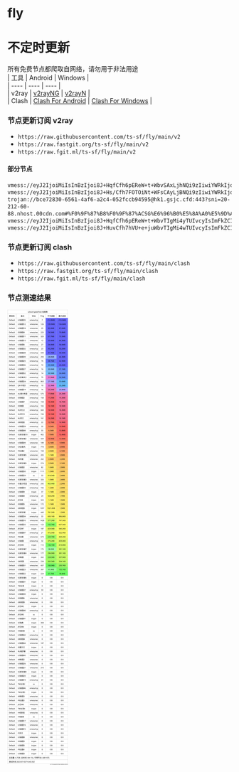 # fly
# 不定时更新
所有免费节点都爬取自网络，请勿用于非法用途  
|  工具  | Android  | Windows  |  
|  ----  | ----   | ----  |  
| v2ray  | [v2rayNG](https://github.com/2dust/v2rayNG/releases) | [v2rayN](https://github.com/2dust/v2rayN/releases) |  
| Clash  | [Clash For Android](https://github.com/Kr328/ClashForAndroid/releases) | [Clash For Windows](https://github.com/Fndroid/clash_for_windows_pkg/releases) | 
  
### 节点更新订阅  v2ray
- `https://raw.githubusercontent.com/ts-sf/fly/main/v2`  
- `https://raw.fastgit.org/ts-sf/fly/main/v2`  
- `https://raw.fgit.ml/ts-sf/fly/main/v2`  
#### 部分节点  
``` 
vmess://eyJ2IjoiMiIsInBzIjoi8J+HqfCfh6pEReW+t+WbvSAxLjhNQi9zIiwiYWRkIjoiZm8tMTU5LjY5LjEwNi4xNi5uaXAuaW8iLCJwb3J0IjoiNDQzIiwiaWQiOiIwOGUzMTg2ZC1mYWFlLTQ1YmItZWUyNy1lNzc4MDdhZDEwZTAiLCJhaWQiOiIwIiwic2N5IjoiYXV0byIsIm5ldCI6InRjcCIsInR5cGUiOiJodHRwIiwiaG9zdCI6IiIsInBhdGgiOiIvIiwidGxzIjoiIiwic25pIjoiIiwidGVzdF9uYW1lIjoiREXlvrflm70ifQ==
vmess://eyJ2IjoiMiIsInBzIjoi8J+Hs/Cfh7FOTOiNt+WFsCAyLjBNQi9zIiwiYWRkIjoiMTU2LjIyNS42Ny4zOSIsInBvcnQiOiI0NDg2MCIsImlkIjoiZGU0OTE4MDItMjMzZS00N2YyLThjNmMtZDE5YmNmNWJkNTZiIiwiYWlkIjoiNjQiLCJzY3kiOiJhdXRvIiwibmV0IjoidGNwIiwidHlwZSI6Im5vbmUiLCJob3N0IjoiIiwicGF0aCI6IiIsInRscyI6IiIsInNuaSI6IiIsInRlc3RfbmFtZSI6Ik5M6I235YWwIn0=
trojan://bce72830-6561-4af6-a2c4-052fccb94595@hk1.gsjc.cfd:443?sni=20-212-60-88.nhost.00cdn.com#%F0%9F%87%B8%F0%9F%87%ACSG%E6%96%B0%E5%8A%A0%E5%9D%A1%20387.2KB%2Fs
vmess://eyJ2IjoiMiIsInBzIjoi8J+HqfCfh6pEReW+t+WbvTIgMi4yTUIvcyIsImFkZCI6ImN0LTgwLjI0MC4yMC43OS5uaXAuaW8iLCJwb3J0IjoiODg4MCIsImlkIjoiYmI4ZmY0NGYtYTBlMS00MDhmLThhNzYtZGQ4ZDRiNjExZjM1IiwiYWlkIjoiMCIsInNjeSI6ImF1dG8iLCJuZXQiOiJ0Y3AiLCJ0eXBlIjoiaHR0cCIsImhvc3QiOiIiLCJwYXRoIjoiLyIsInRscyI6IiIsInNuaSI6IiIsInRlc3RfbmFtZSI6IkRF5b635Zu9MiJ9
vmess://eyJ2IjoiMiIsInBzIjoi8J+HuvCfh7hVU+e+juWbvTIgMi4wTUIvcyIsImFkZCI6ImNmY2RuLnNhbmZlbmNkbi5uZXQiLCJwb3J0IjoiNDQzIiwiaWQiOiJmMTE0ZTZkOS0wY2RhLTRmZTgtYjc2OS0zYmNlYjNiY2E0NTMiLCJhaWQiOiIwIiwic2N5IjoiYXV0byIsIm5ldCI6IndzIiwidHlwZSI6Im5vbmUiLCJob3N0IjoidXM0LnNhbmZlbmNkbjEuY29tIiwicGF0aCI6Ii96aC1jbiIsInRscyI6InRscyIsInNuaSI6InVzMS5zYW5mZW5jZG4xLmNvbSIsInRlc3RfbmFtZSI6IlVT576O5Zu9MiJ9
```
### 节点更新订阅  clash
- `https://raw.githubusercontent.com/ts-sf/fly/main/clash`  
- `https://raw.fastgit.org/ts-sf/fly/main/clash`  
- `https://raw.fgit.ml/ts-sf/fly/main/clash`  

### 节点测速结果
![image](traffic.png)
